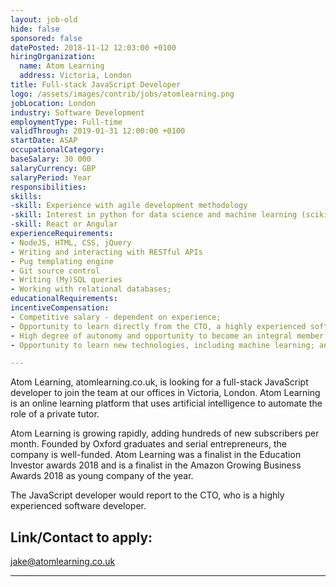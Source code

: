 ```yaml
---
layout: job-old
hide: false
sponsored: false
datePosted: 2018-11-12 12:03:00 +0100
hiringOrganization:
  name: Atom Learning
  address: Victoria, London
title: Full-stack JavaScript Developer
logo: /assets/images/contrib/jobs/atomlearning.png
jobLocation: London
industry: Software Development
employmentType: Full-time
validThrough: 2019-01-31 12:00:00 +0100
startDate: ASAP
occupationalCategory:
baseSalary: 30 000
salaryCurrency: GBP
salaryPeriod: Year
responsibilities:
skills:
-skill: Experience with agile development methodology
-skill: Interest in python for data science and machine learning (scikit-learn, PyMC3)
-skill: React or Angular
experienceRequirements:
- NodeJS, HTML, CSS, jQuery
- Writing and interacting with RESTful APIs
- Pug templating engine
- Git source control
- Writing (My)SQL queries
- Working with relational databases;
educationalRequirements:
incentiveCompensation:
- Competitive salary - dependent on experience;
- Opportunity to learn directly from the CTO, a highly experienced software developer;
- High degree of autonomy and opportunity to become an integral member of a fast growing start up;
- Opportunity to learn new technologies, including machine learning; and 25 days holiday.

---
```


Atom Learning, atomlearning.co.uk, is looking for a full-stack JavaScript developer to join the team at our offices in Victoria, London. Atom Learning is an online learning platform that uses artificial intelligence to automate the role of a private tutor.

Atom Learning is growing rapidly, adding hundreds of new subscribers per month. Founded by Oxford graduates and serial entrepreneurs, the company is well-funded. Atom Learning was a finalist in the Education Investor awards 2018 and is a finalist in the Amazon Growing Business Awards 2018 as young company of the year.

The JavaScript developer would report to the CTO, who is a highly experienced software developer.

## Link/Contact to apply:
jake@atomlearning.co.uk

---
